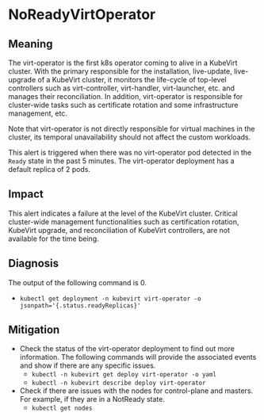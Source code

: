 # NoReadyVirtOperator 

## Meaning

The virt-operator is the first k8s operator coming to alive in a KubeVirt cluster. With the primary responsible for the installation, live-update, live-upgrade of a KubeVirt cluster, it monitors the life-cycle of top-level controllers such as virt-controller, virt-handler, virt-launcher, etc. and manages their reconciliation. In addition, virt-operator is responsible for cluster-wide tasks such as certificate rotation and some infrastructure management, etc.

Note that virt-operator is not directly responsible for virtual machines in the cluster, its temporal unavailability should not affect the custom workloads. 

This alert is triggered when there was no virt-operator pod detected in the `Ready` state in the past 5 minutes. The virt-operator deployment has a default replica of 2 pods.

## Impact

This alert indicates a failure at the level of the KubeVirt cluster. Critical cluster-wide management functionalities such as certification rotation, KubeVirt upgrade, and reconciliation of KubeVirt controllers, are not available for the time being.

## Diagnosis

The output of the following command is 0. 
- `kubectl get deployment -n kubevirt virt-operator -o jsonpath='{.status.readyReplicas}'`

## Mitigation

- Check the status of the virt-operator deployment to find out more information. The following commands will provide the associated events and show if there are any specific issues.
  - `kubectl -n kubevirt get deploy virt-operator -o yaml`
  - `kubectl -n kubevirt describe deploy virt-operator`
- Check if there are issues with the nodes for control-plane and masters. For example, if they are in a NotReady state.
  - `kubectl get nodes`

